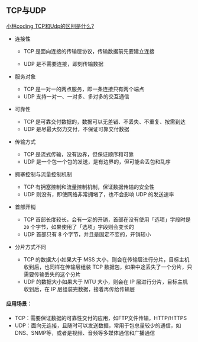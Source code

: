 ## TCP与UDP

[小林coding   TCP和Udp的区别是什么? ](https://www.zhihu.com/question/47378601)

- 连接性

  - TCP 是面向连接的传输层协议，传输数据前先要建立连接

  - UDP 是不需要连接，即刻传输数据

- 服务对象
  - TCP 是一对一的两点服务，即一条连接只有两个端点
  - UDP 支持一对一、一对多、多对多的交互通信
- 可靠性
  - TCP 是可靠交付数据的，数据可以无差错、不丢失、不重复、按需到达
  - UDP 是尽最大努力交付，不保证可靠交付数据
- 传输方式
  - TCP 是流式传输，没有边界，但保证顺序和可靠
  - UDP 是一个包一个包的发送，是有边界的，但可能会丢包和乱序

- 拥塞控制与流量控制机制
  - TCP 有拥塞控制和流量控制机制，保证数据传输的安全性
  - UDP 则没有，即使网络非常拥堵了，也不会影响 UDP 的发送速率
- 首部开销
  - TCP 首部长度较长，会有一定的开销，首部在没有使用「选项」字段时是 `20` 个字节，如果使用了「选项」字段则会变长的
  - UDP 首部只有 8 个字节，并且是固定不变的，开销较小
- 分片方式不同
  - TCP 的数据大小如果大于 MSS 大小，则会在传输层进行分片，目标主机收到后，也同样在传输层组装 TCP 数据包，如果中途丢失了一个分片，只需要传输丢失的这个分片
  - UDP 的数据大小如果大于 MTU 大小，则会在 IP 层进行分片，目标主机收到后，在 IP 层组装完数据，接着再传给传输层

#### 应用场景：

- TCP：需要保证数据的可靠性交付的应用，如FTP文件传输，HTTP/HTTPS
- UDP：面向无连接，且随时可以发送数据，常用于包总量较少的通信，如DNS、SNMP等，或者是视频、音频等多媒体通信和广播通信












